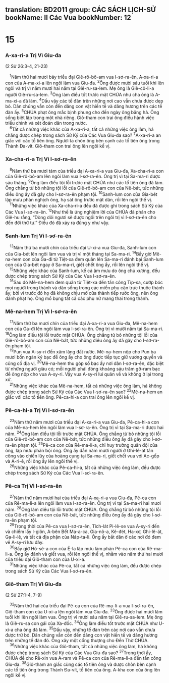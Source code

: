 translation: BD2011
group: CÁC SÁCH LỊCH-SỬ
bookName: II Các Vua 
bookNumber: 12
-------

<div class="title"><h1>15</h1><h3>A-xa-ri-a Trị Vì Giu-đa</h3><p>(2 Sử 26:3-4, 21-23)</p></div>
<span class="verse 2vua_15_1"> <sup>1</sup>Năm thứ hai mươi bảy triều đại Giê-rô-bô-am vua I-sơ-ra-ên, A-xa-ri-a con của A-ma-xi-a lên ngôi làm vua Giu-đa. </span>
<span class="verse 2vua_15_2"><sup>2</sup>Ông được mười sáu tuổi khi lên ngôi và trị vì năm mươi hai năm tại Giê-ru-sa-lem. Mẹ ông là Giê-cô-li-a người Giê-ru-sa-lem. </span>
<span class="verse 2vua_15_3"><sup>3</sup>Ông làm điều tốt trước mặt CHÚA như cha ông là A-ma-xi-a đã làm. </span>
<span class="verse 2vua_15_4"><sup>4</sup>Dầu vậy các tế đàn trên những nơi cao vẫn chưa được dẹp bỏ. Dân chúng vẫn còn đến dâng con vật hiến tế và dâng hương trên các tế đàn ấy. </span>
<span class="verse 2vua_15_5"><sup>5</sup>CHÚA phạt ông mắc bịnh phung cho đến ngày ông băng hà. Ông sống biệt lập trong một nhà riêng. Giô-tham con trai ông điều hành việc triều chính và xét đoán dân trong nước.<br/></span>
<span class="verse 2vua_15_6"> <sup>6</sup>Tất cả những việc khác của A-xa-ri-a, tất cả những việc ông làm, há chẳng được chép trong sách Sử Ký của Các Vua Giu-đa sao? </span>
<span class="verse 2vua_15_7"><sup>7</sup>A-xa-ri-a an giấc với các tổ tiên ông. Người ta chôn ông bên cạnh các tổ tiên ông trong Thành Ða-vít. Giô-tham con trai ông lên ngôi kế vị.<br/></span>
<div class="title"><h3>Xa-cha-ri-a Trị Vì I-sơ-ra-ên</h3></div>
<span class="verse 2vua_15_8"> <sup>8</sup>Năm thứ ba mươi tám của triều đại A-xa-ri-a vua Giu-đa, Xa-cha-ri-a con của Giê-rô-bô-am lên ngôi làm vua I-sơ-ra-ên. Ông trị vì tại Sa-ma-ri được sáu tháng. </span>
<span class="verse 2vua_15_9"><sup>9</sup>Ông làm điều tội lỗi trước mặt CHÚA như các tổ tiên ông đã làm. Ông chẳng từ bỏ những tội lỗi của Giê-rô-bô-am con của Nê-bát, tức những điều ông ấy đã gây cho I-sơ-ra-ên phạm tội. </span>
<span class="verse 2vua_15_10"><sup>10</sup>Sanh-lum con của Gia-bét lập mưu phản nghịch ông, hạ sát ông trước mặt dân, rồi lên ngôi thế vị.<br/></span>
<span class="verse 2vua_15_11"> <sup>11</sup>Những việc khác của Xa-cha-ri-a đều đã được ghi trong sách Sử Ký của Các Vua I-sơ-ra-ên. </span>
<span class="verse 2vua_15_12"><sup>12</sup>Như thế là ứng nghiệm lời của CHÚA đã phán cho Giê-hu rằng, “Dòng dõi ngươi sẽ được ngồi trên ngôi trị vì I-sơ-ra-ên cho đến đời thứ tư.” Ðiều đó đã xảy ra đúng y như vậy.<br/></span>
<div class="title"><h3>Sanh-lum Trị Vì I-sơ-ra-ên</h3></div>
<span class="verse 2vua_15_13"> <sup>13</sup>Năm thứ ba mươi chín của triều đại U-xi-a vua Giu-đa, Sanh-lum con của Gia-bét lên ngôi làm vua và trị vì một tháng tại Sa-ma-ri. </span>
<span class="verse 2vua_15_14"><sup>14</sup>Bấy giờ Mê-na-hem con của Ga-đi từ Tiệt-xa đem quân lên Sa-ma-ri đánh bại Sanh-lum con của Gia-bét ngay ở Sa-ma-ri, giết chết ông ấy, rồi lên ngôi thế vị.<br/></span>
<span class="verse 2vua_15_15"> <sup>15</sup>Những việc khác của Sanh-lum, kể cả âm mưu do ông chủ xướng, đều được chép trong sách Sử Ký của Các Vua I-sơ-ra-ên.<br/></span>
<span class="verse 2vua_15_16"> <sup>16</sup>Sau đó Mê-na-hem đem quân từ Tiệt-xa đến tấn công Típ-sa, cướp bóc mọi người trong thành và dân sống trong các miền phụ cận trực thuộc thành ấy; bởi vì trước đó họ đã không chịu mở cửa thành tiếp rước ông, nên ông đánh phạt họ. Ông mổ bụng tất cả các phụ nữ mang thai trong thành.<br/></span>
<div class="title"><h3>Mê-na-hem Trị Vì I-sơ-ra-ên</h3></div>
<span class="verse 2vua_15_17"> <sup>17</sup>Năm thứ ba mươi chín của triều đại A-xa-ri-a vua Giu-đa, Mê-na-hem con của Ga-đi lên ngôi làm vua I-sơ-ra-ên. Ông trị vì mười năm tại Sa-ma-ri. </span>
<span class="verse 2vua_15_18"><sup>18</sup>Ông làm điều tội lỗi trước mặt CHÚA. Ông chẳng từ bỏ những tội lỗi của Giê-rô-bô-am con của Nê-bát, tức những điều ông ấy đã gây cho I-sơ-ra-ên phạm tội.<br/></span>
<span class="verse 2vua_15_19"> <sup>19</sup>Pun vua A-sy-ri đến xâm lăng đất nước. Mê-na-hem nộp cho Pun ba mươi bốn ngàn ký bạc để ông ấy cho ông được tiếp tục giữ vương quyền và củng cố địa vị. </span>
<span class="verse 2vua_15_20"><sup>20</sup>Mê-na-hem thu góp số bạc ấy nơi dân I-sơ-ra-ên, đặc biệt từ những người giàu có; mỗi người phải đóng khoảng sáu trăm gờ-ram bạc để ông nộp cho vua A-sy-ri. Vậy vua A-sy-ri lui quân về và không ở lại trong xứ.<br/></span>
<span class="verse 2vua_15_21"> <sup>21</sup>Những việc khác của Mê-na-hem, tất cả những việc ông làm, há không được chép trong sách Sử Ký của Các Vua I-sơ-ra-ên sao? </span>
<span class="verse 2vua_15_22"><sup>22</sup>Mê-na-hem an giấc với các tổ tiên ông. Pê-ca-hi-a con trai ông lên ngôi kế vị.<br/></span>
<div class="title"><h3>Pê-ca-hi-a Trị Vì I-sơ-ra-ên</h3></div>
<span class="verse 2vua_15_23"> <sup>23</sup>Năm thứ năm mươi của triều đại A-xa-ri-a vua Giu-đa, Pê-ca-hi-a con của Mê-na-hem lên ngôi làm vua I-sơ-ra-ên. Ông trị vì tại Sa-ma-ri được hai năm. </span>
<span class="verse 2vua_15_24"><sup>24</sup>Ông làm điều tội lỗi trước mặt CHÚA. Ông chẳng từ bỏ những tội lỗi của Giê-rô-bô-am con của Nê-bát, tức những điều ông ấy đã gây cho I-sơ-ra-ên phạm tội. </span>
<span class="verse 2vua_15_25"><sup>25</sup>Pê-ca con của Rê-ma-li-a, chỉ huy trưởng quân đội của ông, lập mưu phản bội ông. Ông ấy dẫn năm mươi người ở Ghi-lê-át tấn công vào chiến lũy của hoàng cung tại Sa-ma-ri, giết chết vua với Ạc-gốp và A-ri-ê, rồi ông ấy lên ngôi thế vị.<br/></span>
<span class="verse 2vua_15_26"> <sup>26</sup>Những việc khác của Pê-ca-hi-a, tất cả những việc ông làm, đều được chép trong sách Sử Ký của Các Vua I-sơ-ra-ên.<br/></span>
<div class="title"><h3>Pê-ca Trị Vì I-sơ-ra-ên</h3></div>
<span class="verse 2vua_15_27"> <sup>27</sup>Năm thứ năm mươi hai của triều đại A-xa-ri-a vua Giu-đa, Pê-ca con của Rê-ma-li-a lên ngôi làm vua I-sơ-ra-ên. Ông trị vì tại Sa-ma-ri hai mươi năm. </span>
<span class="verse 2vua_15_28"><sup>28</sup>Ông làm điều tội lỗi trước mặt CHÚA. Ông chẳng từ bỏ những tội lỗi của Giê-rô-bô-am con của Nê-bát, tức những điều ông ấy đã gây cho I-sơ-ra-ên phạm tội.<br/></span>
<span class="verse 2vua_15_29"> <sup>29</sup>Trong thời của Pê-ca vua I-sơ-ra-ên, Tích-lát Pi-lê-se vua A-sy-ri đến và chiếm lấy I-giôn, A-bên Bết Ma-a-ca, Gia-nô-a, Kê-đét, Ha-xơ, Ghi-lê-át, Ga-li-lê, và tất cả địa phận của Náp-ta-li. Ông ấy bắt dân ở các nơi đó đem về A-sy-ri lưu đày.<br/></span>
<span class="verse 2vua_15_30"> <sup>30</sup>Bấy giờ Hô-sê-a con của Ê-la lập mưu làm phản Pê-ca con của Rê-ma-li-a. Ông ấy đánh và giết vua, rồi lên ngôi thế vị, nhằm vào năm thứ hai mươi của triều đại Giô-tham con của U-xi-a.<br/></span>
<span class="verse 2vua_15_31"> <sup>31</sup>Những việc khác của Pê-ca, tất cả những việc ông làm, đều được chép trong sách Sử Ký của Các Vua I-sơ-ra-ên.<br/></span>
<div class="title"><h3>Giô-tham Trị Vì Giu-đa</h3><p>(2 Sử 27:1-4, 7-9)</p></div>
<span class="verse 2vua_15_32"> <sup>32</sup>Năm thứ hai của triều đại Pê-ca con của Rê-ma-li-a vua I-sơ-ra-ên, Giô-tham con của U-xi-a lên ngôi làm vua Giu-đa. </span>
<span class="verse 2vua_15_33"><sup>33</sup>Ông được hai mươi lăm tuổi khi lên ngôi làm vua. Ông trị vì mười sáu năm tại Giê-ru-sa-lem. Mẹ ông là Giê-ru-sa con gái của Xa-đốc. </span>
<span class="verse 2vua_15_34"><sup>34</sup>Ông làm điều tốt trước mặt CHÚA như U-xi-a cha ông đã làm. </span>
<span class="verse 2vua_15_35"><sup>35</sup>Dầu vậy, những tế đàn trên các nơi cao vẫn chưa được trừ bỏ. Dân chúng vẫn còn đến dâng con vật hiến tế và dâng hương trên những tế đàn đó. Ông xây một cổng thượng cho Ðền Thờ CHÚA.<br/></span>
<span class="verse 2vua_15_36"> <sup>36</sup>Những việc khác của Giô-tham, tất cả những việc ông làm, há không được chép trong sách Sử Ký của Các Vua Giu-đa sao? </span>
<span class="verse 2vua_15_37"><sup>37</sup>Trong thời ấy, CHÚA để cho Rê-xin vua A-ram và Pê-ca con của Rê-ma-li-a đến tấn công Giu-đa. </span>
<span class="verse 2vua_15_38"><sup>38</sup>Giô-tham an giấc cùng các tổ tiên ông và được chôn bên cạnh các tổ tiên ông trong Thành Ða-vít, tổ tiên của ông. A-kha con của ông lên ngôi kế vị.<br/></span>
